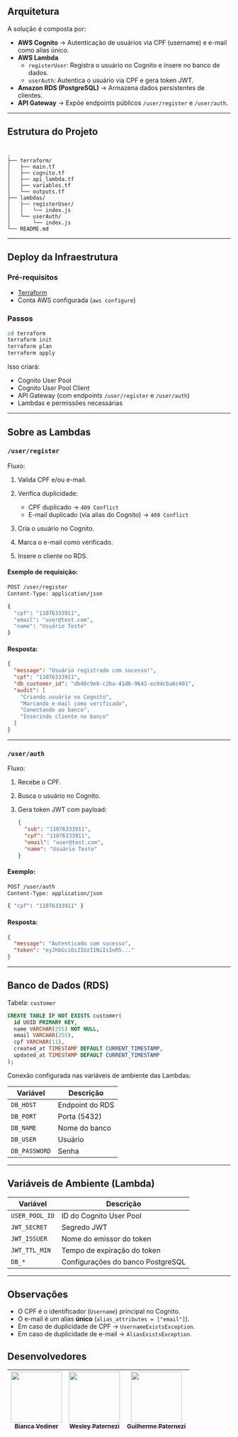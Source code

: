 ## Arquitetura

A solução é composta por:

- **AWS Cognito** → Autenticação de usuários via CPF (username) e e-mail como alias único.
- **AWS Lambda**
  - `registerUser`: Registra o usuário no Cognito e insere no banco de dados.
  - `userAuth`: Autentica o usuário via CPF e gera token JWT.
- **Amazon RDS (PostgreSQL)** → Armazena dados persistentes de clientes.
- **API Gateway** → Expõe endpoints públicos `/user/register` e `/user/auth`.

---
## Estrutura do Projeto
```

.
├── terraform/
│   ├── main.tf
│   ├── cognito.tf
│   ├── api_lambda.tf
│   ├── variables.tf
│   └── outputs.tf
├── lambdas/
│   ├── registerUser/
│   │   └── index.js
│   └── userAuth/
│       └── index.js
└── README.md

````

---

## Deploy da Infraestrutura

### Pré-requisitos

- [Terraform](https://developer.hashicorp.com/terraform/downloads)
- Conta AWS configurada (`aws configure`)

### Passos

```bash
cd terraform
terraform init
terraform plan
terraform apply
````

Isso criará:
* Cognito User Pool
* Cognito User Pool Client
* API Gateway (com endpoints `/user/register` e `/user/auth`)
* Lambdas e permissões necessárias

---
## Sobre as Lambdas

### `/user/register`

Fluxo:

1. Valida CPF e/ou e-mail.
2. Verifica duplicidade:

   * CPF duplicado → `409 Conflict`
   * E-mail duplicado (via alias do Cognito) → `409 Conflict`
3. Cria o usuário no Cognito.
4. Marca o e-mail como verificado.
5. Insere o cliente no RDS.

#### Exemplo de requisição:

```bash
POST /user/register
Content-Type: application/json

{
  "cpf": "11076333911",
  "email": "user@test.com",
  "name": "Usuário Teste"
}
```

#### Resposta:

```json
{
  "message": "Usuário registrado com sucesso!",
  "cpf": "11076333911",
  "db_customer_id": "db48c9e8-c2ba-41d6-9643-ec04cba6c401",
  "audit": [
    "Criando usuário no Cognito",
    "Marcando e-mail como verificado",
    "Conectando ao banco",
    "Inserindo cliente no banco"
  ]
}
```

---

### `/user/auth`

Fluxo:

1. Recebe o CPF.
2. Busca o usuário no Cognito.
3. Gera token JWT com payload:

   ```json
   {
     "sub": "11076333911",
     "cpf": "11076333911",
     "email": "user@test.com",
     "name": "Usuário Teste"
   }
   ```

#### Exemplo:

```bash
POST /user/auth
Content-Type: application/json

{ "cpf": "11076333911" }
```

#### Resposta:

```json
{
  "message": "Autenticado com sucesso",
  "token": "eyJhbGciOiJIUzI1NiIsInR5..."
}
```

---

## Banco de Dados (RDS)

Tabela: `customer`

```sql
CREATE TABLE IF NOT EXISTS customer(
  id UUID PRIMARY KEY,
  name VARCHAR(255) NOT NULL,
  email VARCHAR(255),
  cpf VARCHAR(11),
  created_at TIMESTAMP DEFAULT CURRENT_TIMESTAMP,
  updated_at TIMESTAMP DEFAULT CURRENT_TIMESTAMP
);
```

Conexão configurada nas variáveis de ambiente das Lambdas:

| Variável      | Descrição       |
| ------------- | --------------- |
| `DB_HOST`     | Endpoint do RDS |
| `DB_PORT`     | Porta (5432)    |
| `DB_NAME`     | Nome do banco   |
| `DB_USER`     | Usuário         |
| `DB_PASSWORD` | Senha           |

---

## Variáveis de Ambiente (Lambda)

| Variável       | Descrição                         |
| -------------- | --------------------------------- |
| `USER_POOL_ID` | ID do Cognito User Pool           |
| `JWT_SECRET`   | Segredo JWT                       |
| `JWT_ISSUER`   | Nome do emissor do token          |
| `JWT_TTL_MIN`  | Tempo de expiração do token       |
| `DB_*`         | Configurações do banco PostgreSQL |

---

## Observações

* O CPF é o identificador (`Username`) principal no Cognito.
* O e-mail é um alias **único** (`alias_attributes = ["email"]`).
* Em caso de duplicidade de CPF → `UsernameExistsException`.
* Em caso de duplicidade de e-mail → `AliasExistsException`.

## Desenvolvedores
| [<img loading="lazy" src="https://avatars.githubusercontent.com/u/79323910?v=4" width=115><br><sub>Bianca Vediner</sub>](https://github.com/BiaVediner) | [<img loading="lazy" src="https://avatars.githubusercontent.com/u/79324306?v=4" width=115><br><sub>Wesley Paternezi</sub>](https://github.com/WesleyPaternezi) | [<img loading="lazy" src="https://avatars.githubusercontent.com/u/61800458?v=4 " width=115><br><sub>Guilherme Paternezi</sub>](https://github.com/guilherme-paternezi) |
|:-----------------------------------------------------------------------------------------------------------------------------------------------------------:|:---------------------------------------------------------------------------------------------------------------------------------------------------------------:|:----------------------------------------------------------------------------------------------------------------------------------------------------------------------:|